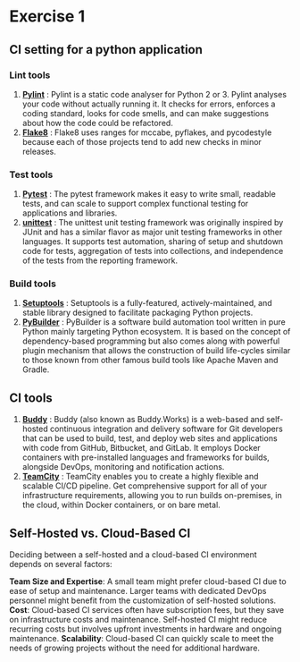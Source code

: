 # Exercise 1
## CI setting for a python application

### Lint tools

1. [**Pylint**](https://pypi.org/project/pylint/) : Pylint is a static code analyser for Python 2 or 3. Pylint analyses your code without actually running it. It checks for errors, enforces a coding standard, looks for code smells, and can make suggestions about how the code could be refactored.
2. [**Flake8**](https://flake8.pycqa.org/en/latest/index.html) : Flake8 uses ranges for mccabe, pyflakes, and pycodestyle because each of those projects tend to add new checks in minor releases.


### Test tools

1. [**Pytest**](https://docs.pytest.org/en/stable/) : The pytest framework makes it easy to write small, readable tests, and can scale to support complex functional testing for applications and libraries.
2. [**unittest**](https://docs.python.org/3/library/unittest.html) : The unittest unit testing framework was originally inspired by JUnit and has a similar flavor as major unit testing frameworks in other languages. It supports test automation, sharing of setup and shutdown code for tests, aggregation of tests into collections, and independence of the tests from the reporting framework.


### Build tools

1. [**Setuptools**](https://setuptools.pypa.io/en/latest/index.html) : Setuptools is a fully-featured, actively-maintained, and stable library designed to facilitate packaging Python projects.
2. [**PyBuilder**](https://pybuilder.io/) : PyBuilder is a software build automation tool written in pure Python mainly targeting Python ecosystem. It is based on the concept of dependency-based programming but also comes along with powerful plugin mechanism that allows the construction of build life-cycles similar to those known from other famous build tools like Apache Maven and Gradle.

## CI tools
1. [**Buddy**](https://buddy.works/) : Buddy (also known as Buddy.Works) is a web-based and self-hosted continuous integration and delivery software for Git developers that can be used to build, test, and deploy web sites and applications with code from GitHub, Bitbucket, and GitLab. It employs Docker containers with pre-installed languages and frameworks for builds, alongside DevOps, monitoring and notification actions.
2. [**TeamCity**](https://www.jetbrains.com/teamcity/) : TeamCity enables you to create a highly flexible and scalable CI/CD pipeline. Get comprehensive support for all of your infrastructure requirements, allowing you to run builds on-premises, in the cloud, within Docker containers, or on bare metal.


## Self-Hosted vs. Cloud-Based CI
Deciding between a self-hosted and a cloud-based CI environment depends on several factors:

**Team Size and Expertise**: A small team might prefer cloud-based CI due to ease of setup and maintenance. Larger teams with dedicated DevOps personnel might benefit from the customization of self-hosted solutions.
**Cost**: Cloud-based CI services often have subscription fees, but they save on infrastructure costs and maintenance. Self-hosted CI might reduce recurring costs but involves upfront investments in hardware and ongoing maintenance.
**Scalability**: Cloud-based CI can quickly scale to meet the needs of growing projects without the need for additional hardware.
